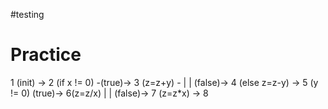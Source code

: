 #testing 

# Practice

1 (init) -> 2 (if x != 0) -(true)-> 3 (z=z+y) -
			|							  |
			(false)-> 4 (else z=z-y) -> 5 (y != 0) (true)-> 6(z=z/x) 
											|				      |
											(false)-> 7 (z=z\*x) -> 8
